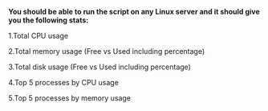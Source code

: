**You should be able to run the script on any Linux server and it should give you the following stats:**

1.Total CPU usage


2.Total memory usage (Free vs Used including percentage)


3.Total disk usage (Free vs Used including percentage)


4.Top 5 processes by CPU usage


5.Top 5 processes by memory usage
